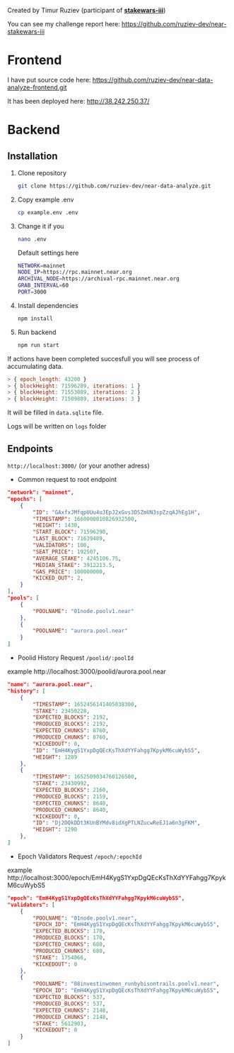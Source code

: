 Created by Timur Ruziev (participant of [**stakewars-iii**](https://github.com/near/stakewars-iii))

You can see my challenge report here: https://github.com/ruziev-dev/near-stakewars-iii

# Frontend

I have put source code here: https://github.com/ruziev-dev/near-data-analyze-frontend.git

It has been deployed here: http://38.242.250.37/

# Backend

## Installation

1. Clone repository

   ```bash
   git clone https://github.com/ruziev-dev/near-data-analyze.git
   ```

2. Copy example .env

   ```bash
   cp example.env .env
   ```

3. Change it if you

   ```bash
   nano .env
   ```

   Default settings here

   ```bash
   NETWORK=mainnet
   NODE_IP=https://rpc.mainnet.near.org
   ARCHIVAL_NODE=https://archival-rpc.mainnet.near.org
   GRAB_INTERVAL=60
   PORT=3000
   ```

4. Install dependencies

   ```bash
   npm install
   ```

5. Run backend

   ```bash
   npm run start
   ```

If actions have been completed succesfull you will see process of accumulating data.

```js
> { epoch_length: 43200 }
> { blockHeight: 71596289, iterations: 1 }
> { blockHeight: 71553089, iterations: 2 }
> { blockHeight: 71509889, iterations: 3 }
```

It will be filled in `data.sqlite` file.

Logs will be written on `logs` folder

## Endpoints

`http://localhost:3000/` (or your another adress)

- Common request to root endpoint

```json
"network": "mainnet",
"epochs": [
	{
        "ID": "GAxfxJMfqpUUu4uJEpJ2xGvs3DSZmUN3spZzqAJhEg1H",
        "TIMESTAMP": 1660000010826932500,
        "HEIGHT": 1430,
        "START_BLOCK": 71596290,
        "LAST_BLOCK": 71639489,
        "VALIDATORS": 100,
        "SEAT_PRICE": 192507,
        "AVERAGE_STAKE": 4245106.75,
        "MEDIAN_STAKE": 3912213.5,
        "GAS_PRICE": 100000000,
        "KICKED_OUT": 2,
	}
],
"pools": [
	{
        "POOLNAME": "01node.poolv1.near"
    },
	{
        "POOLNAME": "aurora.pool.near"
    }
]
```

- Poolid History Request `/poolid/:poolId`

example http://localhost:3000/poolid/aurora.pool.near

```json
"name": "aurora.pool.near",
"history": [
	{
        "TIMESTAMP": 1652456141405038300,
        "STAKE": 23450228,
        "EXPECTED_BLOCKS": 2192,
        "PRODUCED_BLOCKS": 2192,
        "EXPECTED_CHUNKS": 8760,
        "PRODUCED_CHUNKS": 8760,
        "KICKEDOUT": 0,
        "ID": "EmH4KygS1YxpDgQEcKsThXdYYFahgg7KpykM6cuWybS5",
        "HEIGHT": 1289
    },
    {
        "TIMESTAMP": 1652509034760126500,
        "STAKE": 23430992,
        "EXPECTED_BLOCKS": 2160,
        "PRODUCED_BLOCKS": 2159,
        "EXPECTED_CHUNKS": 8640,
        "PRODUCED_CHUNKS": 8640,
        "KICKEDOUT": 0,
        "ID": "Dj2DQkDDt3KUnBYMdv8idXgPTLNZucwReEJ1a6n3gFKM",
        "HEIGHT": 1290
    },
]
```

- Epoch Validators Request `/epoch/:epochId`

example http://localhost:3000/epoch/EmH4KygS1YxpDgQEcKsThXdYYFahgg7KpykM6cuWybS5

```json
"epoch": "EmH4KygS1YxpDgQEcKsThXdYYFahgg7KpykM6cuWybS5",
"validators": [
    {
        "POOLNAME": "01node.poolv1.near",
        "EPOCH_ID": "EmH4KygS1YxpDgQEcKsThXdYYFahgg7KpykM6cuWybS5",
        "EXPECTED_BLOCKS": 170,
        "PRODUCED_BLOCKS": 170,
        "EXPECTED_CHUNKS": 680,
        "PRODUCED_CHUNKS": 680,
        "STAKE": 1754066,
        "KICKEDOUT": 0
    },
    {
        "POOLNAME": "08investinwomen_runbybisontrails.poolv1.near",
        "EPOCH_ID": "EmH4KygS1YxpDgQEcKsThXdYYFahgg7KpykM6cuWybS5",
        "EXPECTED_BLOCKS": 537,
        "PRODUCED_BLOCKS": 537,
        "EXPECTED_CHUNKS": 2148,
        "PRODUCED_CHUNKS": 2148,
        "STAKE": 5612903,
        "KICKEDOUT": 0
    }
]
```

